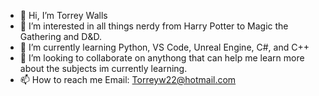 - 👋 Hi, I’m Torrey Walls
- 👀 I’m interested in all things nerdy from Harry Potter to Magic the Gathering and D&D.
- 🌱 I’m currently learning Python, VS Code, Unreal Engine, C#, and C++
- 💞️ I’m looking to collaborate on anythong that can help me learn more about the subjects im currently learning.
- 📫 How to reach me Email: Torreyw22@hotmail.com

<!---
Torrw22/Torrw22 is a ✨ special ✨ repository because its `README.md` (this file) appears on your GitHub profile.
You can click the Preview link to take a look at your changes.
--->

